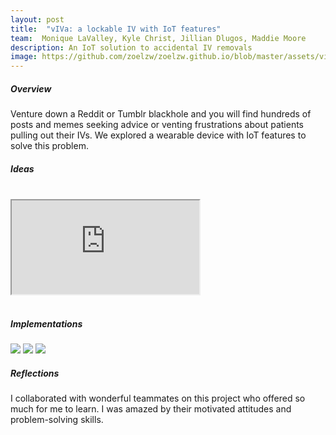 ```yaml
---
layout: post
title:  "vIVa: a lockable IV with IoT features"
team:  Monique LaValley, Kyle Christ, Jillian Dlugos, Maddie Moore
description: An IoT solution to accidental IV removals 
image: https://github.com/zoelzw/zoelzw.github.io/blob/master/assets/viva.png?raw=true
---
```

<div class="row">
  <div class="col-md-3">
    <h5 class="Heading"> Overview </h5>
  </div>
  
  <div class="col-md-9">
    <p> 
      Venture down a Reddit or Tumblr blackhole and you will find hundreds of posts and memes seeking advice or venting frustrations about patients pulling out their IVs. We explored a wearable device with IoT features to solve this problem.
    </p>
  </div>
</div>


<div class="row">
  <div class="col-md-3">
    <h5 class="Heading"> Ideas </h5>
    <br>
  </div>
  <div class="col-md-9">
    <div class="d-flex justify-content-center embed-responsive embed-responsive-16by9">
      <iframe class="embed-responsive-item" src="https://www.youtube.com/embed/SaPTXDMkt2U" allowfullscreen></iframe>
    </div>
    <br>
  </div>
</div>


<div class="row">
  <div class="col-md-3">
    <h5 class="Heading"> Implementations </h5>
  </div>
  
  <div class="col-md-9">
    <img src="https://github.com/zoelzw/zoelzw.github.io/blob/master/assets/viva1.png?raw=true">
    <img src="https://github.com/zoelzw/zoelzw.github.io/blob/master/assets/viva2.png?raw=true">
    <img src="https://github.com/zoelzw/zoelzw.github.io/blob/master/assets/viva3.png?raw=true"/>
  </div>
</div>

<!-- <hr bordercolor = "lightgrey"> -->

<div class="row">
  <div class="col-md-3">
    <!-- <span style="font-size: 2em; color: red;">
        <i class="fa fa-angle-right "></i>
    </span> -->
    <h5 class="Heading"> Reflections </h5>
  </div>
  
  <div class="col-md-9">
    <p> 
        I collaborated with wonderful teammates on this project who offered so much for me to learn. I was amazed by their motivated attitudes and problem-solving skills. 
    </p>
  </div>
</div>
